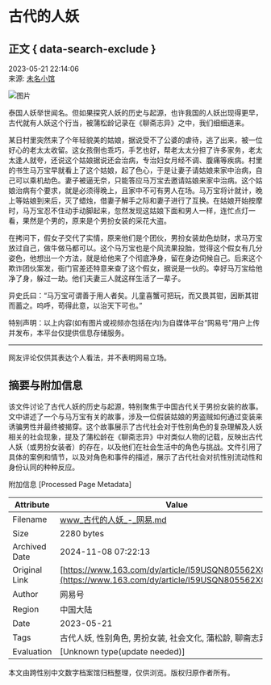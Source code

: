 # 古代的人妖

## 正文 { data-search-exclude }


2023-05-21 22:14:06  
来源: [未名小馆](https://www.163.com/dy/media/T1681563091472.html)  

![图片](https://static.ws.126.net/163/f2e/dy_media/dy_media/static/images/ipLocation.f6d00eb.svg)  

泰国人妖举世闻名。但如果探究人妖的历史与起源，也许我国的人妖出现得更早，古代就有人妖这个行当，被蒲松龄记录在《聊斋志异》之中，我们细细道来。

某日村里突然来了个年轻貌美的姑娘，据说受不了公婆的虐待，逃了出来，被一位好心的老太太收留。这女孩倒也乖巧，手艺也好，帮老太太分担了许多家务，老太太逢人就夸，还说这个姑娘据说还会治病，专治妇女月经不调、腹痛等疾病。村里的书生马万宝早就看上了这个姑娘，起了色心，于是让妻子请姑娘来家中治病，自己可以乘机劫色。妻子被逼无奈，只能答应马万宝去邀请姑娘来家中治病。这个姑娘治病有个要求，就是必须得晚上，且家中不可有男人在场。马万宝将计就计，晚上等姑娘到来后，灭了蜡烛，借妻子解手之际和妻子进行了互换。在姑娘开始按摩时，马万宝忍不住动手动脚起来，忽然发现这姑娘下面和男人一样，连忙点灯一看，果然是个男的，原来是个男扮女装的采花大盗。

在拷问下，假女子交代了实情，原来他们是个团伙，男扮女装劫色劫财，求马万宝放过自己，做牛做马都可以。这个马万宝也是个风流果投胎，觉得这个假女有几分姿色，他想出一个方法，就是给他来了个彻底净身，留在身边伺候自己。后来这个欺诈团伙案发，衙门官差还特意来查了这个假女，据说是一伙的。幸好马万宝给他净了身，躲过一劫。他们夫妻三人就这样生活了一辈子。

异史氏曰：“马万宝可谓善于用人者矣。儿童喜蟹可把玩，而又畏其钳，因断其钳而蓄之。呜呼，苟得此意，以治天下可也。”

特别声明：以上内容(如有图片或视频亦包括在内)为自媒体平台“网易号”用户上传并发布，本平台仅提供信息存储服务。

---

网友评论仅供其表达个人看法，并不表明网易立场。

## 摘要与附加信息

<!-- tcd_abstract -->
该文件讨论了古代人妖的历史与起源，特别聚焦于中国古代关于男扮女装的故事。文中讲述了一个与马万宝有关的故事，涉及一位假装姑娘的男盗贼如何通过变装来诱骗男性并最终被揭穿。这个故事展示了古代社会对于性别角色的复杂理解及人妖相关的社会现象，提及了蒲松龄在《聊斋志异》中对类似人物的记载，反映出古代人妖（或男扮女装者）的存在，以及他们在社会生活中的角色与挑战。文件引用了具体的案例和情节，以及对角色和事件的描述，展示了古代社会对抗性别流动性和身份认同的种种反应。
<!-- tcd_abstract_end -->

附加信息 [Processed Page Metadata]

| Attribute       | Value                                  |
|-----------------|----------------------------------------|
| Filename        | www_古代的人妖_-_网易.md                             |
| Size            | 2280 bytes                           |
| Archived Date   | 2024-11-08 07:22:13                             |
| Original Link   | [https://www.163.com/dy/article/I59USQN805562X0D.html](https://www.163.com/dy/article/I59USQN805562X0D.html)                       |
| Author          | 网易号                               |
| Region          | 中国大陆                               |
| Date            | 2023-05-21                                 |
| Tags            | 古代人妖, 性别角色, 男扮女装, 社会文化, 蒲松龄, 聊斋志异                                 |
| Evaluation            | [Unknown type(update needed)]                                 |
<!-- tcd_table_end -->

本文由跨性别中文数字档案馆归档整理，仅供浏览。版权归原作者所有。
